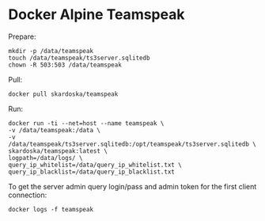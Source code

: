 # Docker Alpine Teamspeak

Prepare:
```
mkdir -p /data/teamspeak
touch /data/teamspeak/ts3server.sqlitedb
chown -R 503:503 /data/teamspeak
```

Pull:
```
docker pull skardoska/teamspeak
```
Run:
```
docker run -ti --net=host --name teamspeak \
-v /data/teamspeak:/data \
-v /data/teamspeak/ts3server.sqlitedb:/opt/teamspeak/ts3server.sqlitedb \
skardoska/teamspeak:latest \
logpath=/data/logs/ \
query_ip_whitelist=/data/query_ip_whitelist.txt \
query_ip_blacklist=/data/query_ip_blacklist.txt
```

To get the server admin query login/pass and admin token for the first client connection:
```
docker logs -f teamspeak
```


